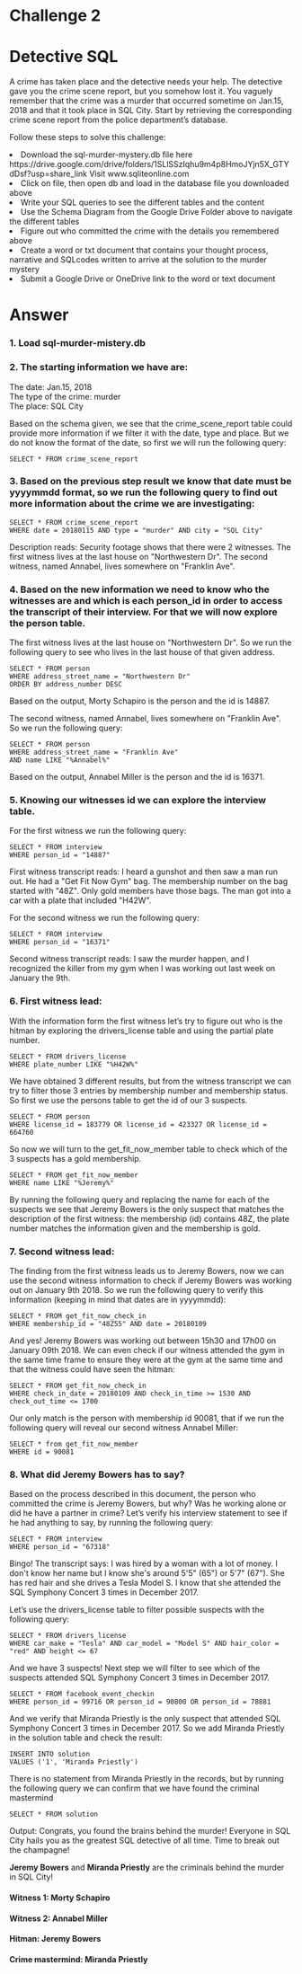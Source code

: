 # Challenge 2
# Detective SQL

A crime has taken place and the detective needs your help. The detective gave you the crime scene report, but you somehow lost it. You vaguely remember that the crime was a murder that occurred sometime on Jan.15, 2018 and that it took place in SQL City. Start by retrieving the corresponding crime scene report from the police department’s database.

Follow these steps to solve this challenge:

<li> Download the sql-murder-mystery.db file here https://drive.google.com/drive/folders/1SLlSSzIqhu9m4p8HmoJYjn5X_GTYdDsf?usp=share_link
Visit www.sqliteonline.com </li>
<li> Click on file, then open db and load in the database file you downloaded above </li>
<li> Write your SQL queries to see the different tables and the content </li>
<li> Use the Schema Diagram from the Google Drive Folder above to navigate the different tables </li>
<li> Figure out who committed the crime with the details you remembered above </li>
<li> Create a word or txt document that contains your thought process, narrative and SQLcodes written to arrive at the solution to the murder mystery </li>
<li> Submit a Google Drive or OneDrive link to the word or text document </li>

# Answer

### 1. Load sql-murder-mistery.db

### 2. The starting information we have are:

The date: Jan.15, 2018 <br>
The type of the crime: murder <br>
The place: SQL City <br>

Based on the schema given, we see that the crime_scene_report table could provide more information if we filter it with the date, type and place. But we do not know the format of the date, so first we will run the following query:

```
SELECT * FROM crime_scene_report
```

### 3. Based on the previous step result we know that date must be yyyymmdd format, so we run the following query to find out more information about the crime we are investigating:

```
SELECT * FROM crime_scene_report
WHERE date = 20180115 AND type = "murder" AND city = "SQL City"
```

Description reads: Security footage shows that there were 2 witnesses. The first witness lives at the last house on "Northwestern Dr". The second witness, named Annabel, lives somewhere on "Franklin Ave".

### 4. Based on the new information we need to know who the witnesses are and which is each person_id in order to access the transcript of their interview. For that we will now explore the person table.

The first witness lives at the last house on "Northwestern Dr". So we run the following query to see who lives in the last house of that given address.

```
SELECT * FROM person
WHERE address_street_name = "Northwestern Dr"
ORDER BY address_number DESC
```

Based on the output, Morty Schapiro is the person and the id is 14887.

The second witness, named Annabel, lives somewhere on "Franklin Ave". So we run the following query:

```
SELECT * FROM person
WHERE address_street_name = "Franklin Ave"
AND name LIKE "%Annabel%" 
```

Based on the output, Annabel Miller is the person and the id is 16371.

### 5. Knowing our witnesses id we can explore the interview table.

For the first witness we run the following query: 

```
SELECT * FROM interview
WHERE person_id = "14887"
```

First witness transcript reads: I heard a gunshot and then saw a man run out. He had a "Get Fit Now Gym" bag. The membership number on the bag started with "48Z". Only gold members have those bags. The man got into a car with a plate that included "H42W".

For the second witness we run the following query:

```
SELECT * FROM interview
WHERE person_id = "16371"
```

Second witness transcript reads: I saw the murder happen, and I recognized the killer from my gym when I was working out last week on January the 9th.

### 6. First witness lead:

With the information form the first witness let’s try to figure out who is the hitman by exploring the drivers_license table and using the partial plate number.

```
SELECT * FROM drivers_license
WHERE plate_number LIKE "%H42W%"
```

We have obtained 3 different results, but from the witness transcript we can try to filter those 3 entries by membership number and membership status. So first we use the persons table to get the id of our 3 suspects.

```
SELECT * FROM person
WHERE license_id = 183779 OR license_id = 423327 OR license_id = 664760
```

So now we will turn to the get_fit_now_member table to check which of the 3 suspects has a gold membership. 

```
SELECT * FROM get_fit_now_member
WHERE name LIKE "%Jeremy%"
```

By running the following query and replacing the name for each of the suspects we see that Jeremy Bowers is the only suspect that matches the description of the first witness: the membership (id) contains 48Z, the plate number matches the information given and the membership is gold.

### 7. Second witness lead:

The finding from the first witness leads us to Jeremy Bowers, now we can use the second witness information to check if Jeremy Bowers was working out on January 9th 2018. So we run the following query to verify this information (keeping in mind that dates are in yyyymmdd):

```
SELECT * FROM get_fit_now_check_in
WHERE membership_id = "48Z55" AND date = 20180109
```

And yes! Jeremy Bowers was working out between 15h30 and 17h00 on January 09th 2018. We can even check if our witness attended the gym in the same time frame to ensure they were at the gym at the same time and that the witness could have seen the hitman:

```
SELECT * FROM get_fit_now_check_in
WHERE check_in_date = 20180109 AND check_in_time >= 1530 AND check_out_time <= 1700
```

Our only match is the person with membership id 90081, that if we run the following query will reveal our second witness Annabel Miller:

```
SELECT * from get_fit_now_member
WHERE id = 90081
```

### 8. What did Jeremy Bowers has to say?

Based on the process described in this document, the person who committed the crime is Jeremy Bowers, but why? Was he working alone or did he have a partner in crime? Let’s verify his interview statement to see if he had anything to say, by running the following query:

```
SELECT * FROM interview
WHERE person_id = "67318"
```

Bingo! The transcript says: I was hired by a woman with a lot of money. I don't know her name but I know she's around 5'5" (65") or 5'7" (67"). She has red hair and she drives a Tesla Model S. I know that she attended the SQL Symphony Concert 3 times in December 2017.

Let’s use the drivers_license table to filter possible suspects with the following query:

```
SELECT * FROM drivers_license
WHERE car_make = "Tesla" AND car_model = "Model S" AND hair_color = "red" AND height <= 67
```

And we have 3 suspects! Next step we will filter to see which of the suspects attended SQL Symphony Concert 3 times in December 2017. 

```
SELECT * FROM facebook_event_checkin
WHERE person_id = 99716 OR person_id = 90800 OR person_id = 78881
```

And we verify that Miranda Priestly is the only suspect that attended SQL Symphony Concert 3 times in December 2017. So we add Miranda Priestly in the solution table and check the result:

```
INSERT INTO solution
VALUES ('1', 'Miranda Priestly')
```

There is no statement from Miranda Priestly in the records, but by running the following query we can confirm that we have found the criminal mastermind

```
SELECT * FROM solution
```

Output: Congrats, you found the brains behind the murder! Everyone in SQL City hails you as the greatest SQL detective of all time. Time to break out the champagne!

**Jeremy Bowers** and **Miranda Priestly** are the criminals behind the murder in SQL City!

#### Witness 1: **Morty Schapiro**
#### Witness 2: **Annabel Miller**
#### Hitman: **Jeremy Bowers**
#### Crime mastermind: **Miranda Priestly**
